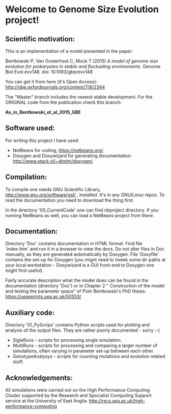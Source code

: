 Welcome to Genome Size Evolution project!
==============

Scientific motivation:
-------------------

This is an implementation of a model presented in the paper:

Bentkowski P, Van Oosterhout C, Mock T (2015) *A model of genome size
evolution for prokaryotes in stable and fluctuating environments*.
Genome Biol Evol evv148. doi: 10.1093/gbe/evv148

You can get it from here (it's Open Access):
  http://gbe.oxfordjournals.org/content/7/8/2344

The "Master" branch includes the newest stable development. For the
ORIGINAL code from the publication check this branch:

   **As_in_Bentkowski_et_al_2015_GBE**

 Software used:
-------------------

For writing this project I have used:

* NetBeans for coding, https://netbeans.org/
* Doxygen and Doxywizard for generating documentation:
      http://www.stack.nl/~dimitri/doxygen/

Compilation:
----------

To compile one needs GNU Scientific Library, http://www.gnu.org/software/gsl/ ,
installed. It's in any GNU/Linux repos. To read the documentation you need to
download the thing first.

In the directory '00_CurrentCode' one can find nbproject directory. If you running
NetBeans as well, you can load a NetBeans project from there.

Documentation:
-------------

Directory 'Doc' contains documentation in HTML format. Find file 'index.htm' and
run it in a browser to view the docs. Do not alter files in Doc manually, as they
are generated automatically by Doxygen. File 'Doxyfile' contains the set-up for
Doxygen (you mignt need to tweek some dir paths at your local workstation -
Doxywizard is a GUI front-end to Doxygen one might find useful).

Fairly accurate description what the model does can be found in the documentation
(directory 'Doc') or in Chapter 2 " Construction of the model and testing the
parameter space" of Piotr Bentkowski's PhD thesis:
https://ueaeprints.uea.ac.uk/50553/

Auxiliary code:
-----------

Directory '01_PyScrips' contains Python scripts used for plotting and analysis
of the output files. They are rather poorly documented - sorry :-(

* SigleRuns - scripts for processing single simulation.
* MultiRuns - scripts for processing and comparing a larger number of simulations,
often varying in parameter set-up between each other.
* GenotypeAnalysys - scripts for counting mutations and evolution related stuff.

Acknowledgements:
--------------

All simulations were carried out on the High Performance Computing Cluster supported
by the Research and Specialist Computing Support service at the University of East Anglia.
  http://rscs.uea.ac.uk/high-performance-computing